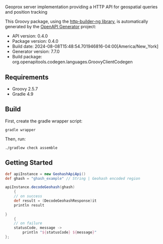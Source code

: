 # 

Geoprox server implementation providing a HTTP API for geospatial queries and position tracking

This Groovy package, using the [http-builder-ng library](https://http-builder-ng.github.io/http-builder-ng/), is automatically generated by the [OpenAPI Generator](https://openapi-generator.tech) project:

- API version: 0.4.0
- Package version: 0.4.0
- Build date: 2024-08-08T15:48:54.701946816-04:00[America/New_York]
- Generator version: 7.7.0
- Build package: org.openapitools.codegen.languages.GroovyClientCodegen

## Requirements

* Groovy 2.5.7
* Gradle 4.9

## Build

First, create the gradle wrapper script:

```
gradle wrapper
```

Then, run:

```
./gradlew check assemble
```

## Getting Started


```groovy
def apiInstance = new GeohashApiApi()
def ghash = "ghash_example" // String | Geohash encoded region

apiInstance.decodeGeohash(ghash)
    {
    // on success
    def result = (DecodeGeohashResponse)it
    println result
    
}
    {
    // on failure
    statusCode, message ->
        println "${statusCode} ${message}"
};
```

